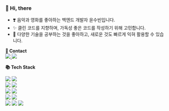 ### 👋 Hi, there

* ❣️ 음악과 영화를 좋아하는 백엔드 개발자 윤수빈입니다.
* ✨ 클린 코드를 지향하며, 가독성 좋은 코드를 작성하기 위해 고민합니다.
* 📝 다양한 기술을 공부하는 것을 좋아하고, 새로운 것도 빠르게 익혀 활용할 수 있습니다.

**💌 Contact**  
<a href="mailto:s0o0bn.dev@gmail.com" target="_blank">
  <img src="https://img.shields.io/badge/Gmail-D14836?style=for-the-badge&logo=gmail&logoColor=white"> 
</a>
<a href="https://s0o0bn.notion.site/6d64b3073d0d4da1b430fb5692140b87" target="_blank">
<img src="https://img.shields.io/badge/Notion-000000?style=for-the-badge&logo=notion&logoColor=white"> 
</a>

**📚 Tech Stack**
<div> 
  <img src="https://img.shields.io/badge/Java-007396?style=for-the-badge&logo=java&logoColor=white"> 
  <img src="https://img.shields.io/badge/python-3776AB?style=for-the-badge&logo=python&logoColor=white"> 
  <br>
  
  <img src="https://img.shields.io/badge/mysql-4479A1?style=for-the-badge&logo=mysql&logoColor=white"> 
  <img src="https://img.shields.io/badge/redis-DC382D?style=for-the-badge&logo=redis&logoColor=white">
  <br>
  
  <img src="https://img.shields.io/badge/spring-6DB33F?style=for-the-badge&logo=spring&logoColor=white"> 
  <img src="https://img.shields.io/badge/spring boot-6DB33F?style=for-the-badge&logo=spring boot&logoColor=white">
  <br>

  <img src="https://img.shields.io/badge/amazonaws-232F3E?style=for-the-badge&logo=amazonaws&logoColor=white"> 
  <img src="https://img.shields.io/badge/docker-2496ED?style=for-the-badge&logo=docker&logoColor=white">
  <br>
  
  <img src="https://img.shields.io/badge/git-F05032?style=for-the-badge&logo=git&logoColor=white">
  <img src="https://img.shields.io/badge/github-181717?style=for-the-badge&logo=github&logoColor=white">
  <img src="https://img.shields.io/badge/gitlab-FC6D26?style=for-the-badge&logo=gitlab&logoColor=white">
  <br>
</div>
